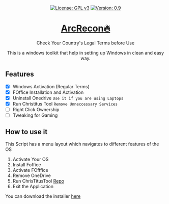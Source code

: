 <div align="center" markdown="1">
  
[![License: GPL v3](https://img.shields.io/badge/License-GPLv3-blue.svg)](https://www.gnu.org/licenses/gpl-3.0)
[![Version: 0.9](https://img.shields.io/badge/Version%3F-1.0-red.svg)](https://github.com/bharathajjarapu/Bloatbuster)
</div>
<p align="center">
<a href="https://github.com/bharathajjarapu/Bloatbuster">
   <h1 align="center">ArcRecon🔥</h1></a>
</p>
<p align="center">
Check Your Country's Legal Terms before Use
</p>
<p align="center">
This is a windows toolkit that help in setting up Windows in clean and easy way.
</p>

## Features

- [x] Windows Activation (Regular Terms)
- [x] FOffice Installation and Activation
- [x] Uninstall Onedrive `Use it if you are using Laptops`
- [x] Run Christitus Tool `Remove Unneccessary Services`
- [ ] Right Click Ownership
- [ ] Tweaking for Gaming

## How to use it

This Script has a menu layout which navigates to different features of the OS 

1. Activate Your OS
2. Install Foffice
3. Activate FOfffice
4. Remove OneDrive
5. Run ChrisTitusTool [Repo](https://github.com/ChrisTitusTech/winutil)
6. Exit the Application

You can download the installer [here](https://github.com/HackerInRed/ArcRecon/releases)
